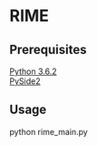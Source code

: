# RIME
## Prerequisites
[Python 3.6.2](https://www.python.org/downloads/) <br />
[PySide2](https://pypi.org/project/PySide2/) <br />

## Usage
python rime_main.py
